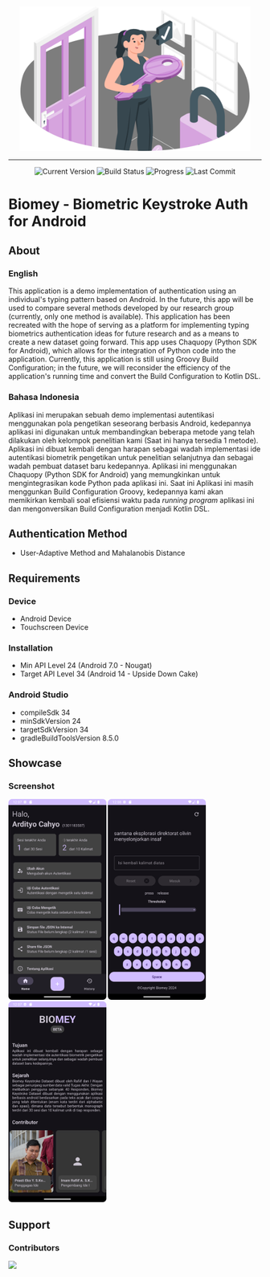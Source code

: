 <p align="center">
  <a href="https://github.com/ArdityoCahyo/Biomey-KeystrokeDynamics">
    <img width="460" src="https://raw.githubusercontent.com/ArdityoCahyo/Biomey-KeystrokeDynamics/refs/heads/master/app/src/main/res/drawable/img_genuine.png" title="BIOMEY (BETA)" alt="BIOMEY (BETA)">
  </a>
  <br>
</p>
<hr/>
<p align="center">
  <img src="https://badgen.net/badge/version/v2-beta/blue" title="Current Version" alt="Current Version">
  <img src="https://badgen.net/badge/build/beta/grey" title="Build Status" alt="Build Status">
  <img src="https://badgen.net/badge/progress/15%25/yellow" title="Progress" alt="Progress">                                                                                 
  <img src="https://badgen.net/github/last-commit/ArdityoCahyo/Biomey-KeystrokeDynamics" title="Last Commit" alt="Last Commit">                                                                 
</p>

# Biomey - Biometric Keystroke Auth for Android

## About

### English
This application is a demo implementation of authentication using an individual's typing pattern based on Android. In the future, this app will be used to compare several methods developed by our research group (currently, only one method is available). This application has been recreated with the hope of serving as a platform for implementing typing biometrics authentication ideas for future research and as a means to create a new dataset going forward. This app uses Chaquopy (Python SDK for Android), which allows for the integration of Python code into the application. Currently, this application is still using Groovy Build Configuration; in the future, we will reconsider the efficiency of the application's running time and convert the Build Configuration to Kotlin DSL.

### Bahasa Indonesia
Aplikasi ini merupakan sebuah demo implementasi autentikasi menggunakan pola pengetikan seseorang berbasis Android, kedepannya aplikasi ini digunakan untuk membandingkan beberapa metode yang telah dilakukan oleh kelompok penelitian kami (Saat ini hanya tersedia 1 metode). Aplikasi ini dibuat kembali dengan harapan sebagai wadah implementasi ide autentikasi biometrik pengetikan untuk penelitian selanjutnya dan sebagai wadah pembuat dataset baru kedepannya. Aplikasi ini menggunakan Chaquopy (Python SDK for Android) yang memungkinkan untuk mengintegrasikan kode Python pada aplikasi ini. Saat ini Aplikasi ini masih menggunkan Build Configuration Groovy, kedepannya kami akan memikirkan kembali soal efisiensi waktu pada <i>running program</i> aplikasi ini dan mengonversikan Build Configuration menjadi Kotlin DSL.

## Authentication Method
* User-Adaptive Method and Mahalanobis Distance

## Requirements

### Device
* Android Device
* Touchscreen Device

### Installation
* Min API Level 24      (Android 7.0 - Nougat)
* Target API Level 34   (Android 14  - Upside Down Cake)


### Android Studio
* compileSdk 34
* minSdkVersion 24
* targetSdkVersion 34
* gradleBuildToolsVersion 8.5.0

## Showcase

### Screenshot

<img src="https://raw.githubusercontent.com/ArdityoCahyo/release-apk-repo/refs/heads/master/Screenshot/Biomey-KeystrokeDynamics/Screenshot_20241013_000750.png" height="400" alt="Screenshot 1"/>
<img src="https://raw.githubusercontent.com/ArdityoCahyo/release-apk-repo/refs/heads/master/Screenshot/Biomey-KeystrokeDynamics/Screenshot_20241013_000837.png" height="400" alt="Screenshot 2"/>
<img src="https://raw.githubusercontent.com/ArdityoCahyo/release-apk-repo/refs/heads/master/Screenshot/Biomey-KeystrokeDynamics/Screenshot_20241013_000728.png" height="400" alt="Screenshot 2"/>

## Support

### Contributors

<a href="https://github.com/ArdityoCahyo/Biomey-KeystrokeDynamics/graphs/contributors">
  <img src="https://contrib.rocks/image?repo=ArdityoCahyo/Biomey-KeystrokeDynamics" />
</a>

